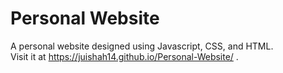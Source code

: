 # Personal Website

A personal website designed using Javascript, CSS, and HTML. <br>
Visit it at https://juishah14.github.io/Personal-Website/ .
